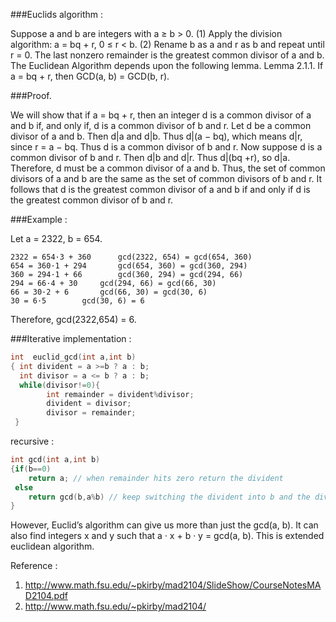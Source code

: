 ###Euclids algorithm :

Suppose a and b are integers
with a ≥ b > 0.
(1) Apply the division algorithm: a = bq + r, 0 ≤ r < b.
(2) Rename b as a and r as b and repeat until r = 0.
The last nonzero remainder is the greatest common divisor of a and b.
The Euclidean Algorithm depends upon the following lemma.
Lemma 2.1.1. If a = bq + r, then GCD(a, b) = GCD(b, r).

###Proof. 

We will show that if a = bq + r, then an integer d is a common divisor
of a and b if, and only if, d is a common divisor of b and r.
Let d be a common divisor of a and b. Then d|a and d|b. Thus d|(a − bq), which
means d|r, since r = a − bq. Thus d is a common divisor of b and r.
Now suppose d is a common divisor of b and r. Then d|b and d|r. Thus d|(bq +r),
so d|a. Therefore, d must be a common divisor of a and b.
Thus, the set of common divisors of a and b are the same as the set of common
divisors of b and r. It follows that d is the greatest common divisor of a and b if and
only if d is the greatest common divisor of b and r.

###Example : 

Let a = 2322, b = 654.

 	2322 = 654·3 + 360	  	gcd(2322, 654) = gcd(654, 360)
 	654 = 360·1 + 294	  	gcd(654, 360) = gcd(360, 294)
 	360 = 294·1 + 66	  	gcd(360, 294) = gcd(294, 66)
 	294 = 66·4 + 30	  	gcd(294, 66) = gcd(66, 30)
 	66 = 30·2 + 6	  	gcd(66, 30) = gcd(30, 6)
 	30 = 6·5	  	gcd(30, 6) = 6
Therefore, gcd(2322,654) = 6.



###Iterative implementation : 
```C++
int  euclid_gcd(int a,int b)
{ int divident = a >=b ? a : b;
  int divisor = a <= b ? a : b;
  while(divisor!=0){
        int remainder = divident%divisor;
        divident = divisor;
        divisor = remainder;
 }
```
recursive : 
```C++
int gcd(int a,int b)
{if(b==0)
    return a; // when remainder hits zero return the divident
 else
    return gcd(b,a%b) // keep switching the divident into b and the divisor into a%b.
}
```

However, Euclid’s algorithm can give us more than just the gcd(a, b). It can also find
integers x and y such that a · x + b · y = gcd(a, b). This is extended euclidean algorithm.





Reference : 
1. http://www.math.fsu.edu/~pkirby/mad2104/SlideShow/CourseNotesMAD2104.pdf
2. http://www.math.fsu.edu/~pkirby/mad2104/




